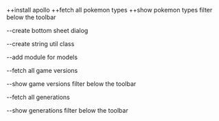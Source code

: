 ++install apollo
++fetch all pokemon types
++show pokemon types filter below the toolbar

--create bottom sheet dialog

--create string util class

--add module for models

--fetch all game versions

--show game versions filter below the toolbar

--fetch all generations

--show generations filter below the toolbar